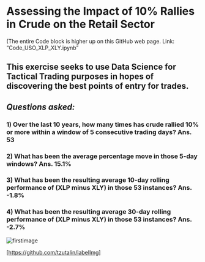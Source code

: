 # Assessing the Impact of 10% Rallies in Crude on the Retail Sector
(The entire Code block is higher up on this GitHub web page. Link: “Code_USO_XLP_XLY.ipynb”
## This exercise seeks to use Data Science for Tactical Trading purposes in hopes of discovering the best points of entry for trades.
## _Questions asked:_ 

### 1) Over the last 10 years, how many times has crude rallied 10% or more within a window of 5 consecutive trading days?  Ans. 53
### 2) What has been the average percentage move in those 5-day windows? Ans. 15.1%
### 3) What has been the resulting average 10-day rolling performance of (XLP minus XLY) in those 53 instances?  Ans.  -1.8%
### 4) What has been the resulting average 30-day rolling performance of (XLP minus XLY) in those 53 instances?  Ans.  -2.7%


![firstimage](/Crude_Vs._Retail/images/crude_retail_1.PNG)



[https://github.com/tzutalin/labelImg]



